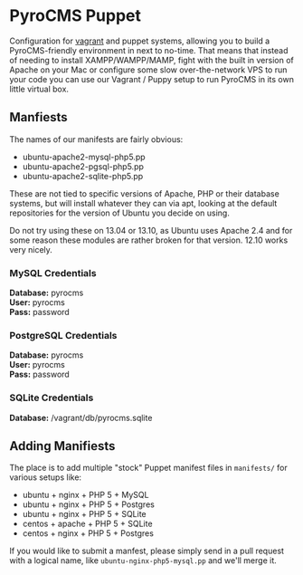 # PyroCMS Puppet

Configuration for [vagrant](http://vagrantup.com/) and puppet systems, allowing you to build a PyroCMS-friendly environment in next to no-time. 
That means that instead of needing to install XAMPP/WAMPP/MAMP, fight with the built in version of Apache on your Mac or configure some slow 
over-the-network VPS to run your code you can use our Vagrant / Puppy setup to run PyroCMS in its own little virtual box.

## Manfiests

The names of our manifests are fairly obvious:

* ubuntu-apache2-mysql-php5.pp
* ubuntu-apache2-pgsql-php5.pp
* ubuntu-apache2-sqlite-php5.pp

These are not tied to specific versions of Apache, PHP or their database systems, but will install 
whatever they can via apt, looking at the default repositories for the version of Ubuntu you decide 
on using. 

Do not try using these on 13.04 or 13.10, as Ubuntu uses Apache 2.4 and for some reason these modules 
are rather broken for that version. 12.10 works very nicely. 

### MySQL Credentials

__Database:__ pyrocms  
__User:__ pyrocms  
__Pass:__ password  

### PostgreSQL Credentials

__Database:__ pyrocms  
__User:__ pyrocms  
__Pass:__ password  

### SQLite Credentials

__Database:__ /vagrant/db/pyrocms.sqlite 

## Adding Manifiests

The place is to add multiple "stock" Puppet manifest files in `manifests/` for various setups like:
	
* ubuntu + nginx + PHP 5 + MySQL
* ubuntu + nginx + PHP 5 + Postgres
* ubuntu + nginx + PHP 5 + SQLite
* centos + apache + PHP 5 + SQLite
* centos + nginx + PHP 5 + Postgres

If you would like to submit a manfest, please simply send in a pull request with a logical name, 
like `ubuntu-nginx-php5-mysql.pp` and we'll merge it.
